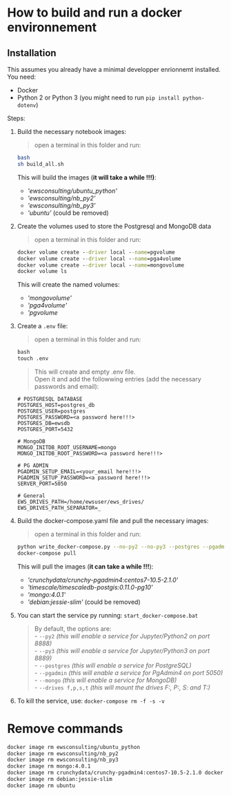 How to build and run a docker environnement
=====

Installation
-----

This assumes you already have a minimal developper enrionnemt installed.
You need:
 - Docker
 - Python 2 or Python 3 (you might need to run ```pip install python-dotenv```)

Steps:
1. Build the necessary notebook images:
    > open a terminal in this folder and run:
    ```bash
    bash
    sh build_all.sh
    ```
    This will build the images (**it will take a while !!!)**:
    -  *'ewsconsulting/ubuntu_python'*
    -  *'ewsconsulting/nb_py2'*
    -  *'ewsconsulting/nb_py3'*
    -  *'ubuntu'* (could be removed)

2. Create the volumes used to store the Postgresql and MongoDB data
    > open a terminal in this folder and run:
    ```cmd
    docker volume create --driver local --name=pgvolume
    docker volume create --driver local --name=pga4volume
    docker volume create --driver local --name=mongovolume
    docker volume ls
    ```
    This will create the named volumes:
    -  *'mongovolume'*
    -  *'pga4volume'*
    -  *'pgvolume*
3. Create a ```.env``` file:
    > open a terminal in this folder and run:
    ```cmd
    bash
    touch .env
    ```
    > This will create and empty .env file.<br>
    > Open it and add the followwing entries (add the necessary passwords and email):
    ```text
    # POSTGRESQL DATABASE
    POSTGRES_HOST=postgres_db
    POSTGRES_USER=postgres
    POSTGRES_PASSWORD=<a password here!!!>
    POSTGRES_DB=ewsdb
    POSTGRES_PORT=5432

    # MongoDB
    MONGO_INITDB_ROOT_USERNAME=mongo
    MONGO_INITDB_ROOT_PASSWORD=<a password here!!!>

    # PG ADMIN
    PGADMIN_SETUP_EMAIL=<your_email here!!!>
    PGADMIN_SETUP_PASSWORD=<a password here!!!>
    SERVER_PORT=5050

    # General
    EWS_DRIVES_PATH=/home/ewsuser/ews_drives/
    EWS_DRIVES_PATH_SEPARATOR=_
    ```


4. Build the docker-compose.yaml file and pull the necessary images:
    > open a terminal in this folder and run:
    ```bash
    python write_docker-compose.py --no-py2 --no-py3 --postgres --pgadmin --mongo --no_mount
    docker-compose pull
    ```
    This will pull the images (**it can take a while !!!**):
    -  *'crunchydata/crunchy-pgadmin4:centos7-10.5-2.1.0'*
    -  *'timescale/timescaledb-postgis:0.11.0-pg10'*
    -  *'mongo:4.0.1'*
    -  *'debian:jessie-slim'* (could be removed)

5. You can start the service py running:    ```start_docker-compose.bat```
    > By default, the options are:<br>
        - ```--py2``` *(this will enable a service for Jupyter/Python2 on port 8888)*<br>
        - ```--py3``` *(this will enable a service for Jupyter/Python3 on port 8889)*<br>
        - ```--postgres``` *(this will enable a service for PostgreSQL)*<br>
        - ```--pgadmin``` *(this will enable a service for PgAdmin4 on port 5050)*<br>
        - ```--mongo``` *(this will enable a service for MongoDB)*<br>
        - ```--drives f,p,s,t``` *(this will mount the drives F:, P:, S: and T:)*<br>

6. To kill the service, use:    ```docker-compose rm -f -s -v```
    

Remove commands
====
```bash
docker image rm ewsconsulting/ubuntu_python
docker image rm ewsconsulting/nb_py2
docker image rm ewsconsulting/nb_py3
docker image rm mongo:4.0.1 
docker image rm crunchydata/crunchy-pgadmin4:centos7-10.5-2.1.0 docker image rm docker image rm timescale/timescaledb-postgis:0.11.0-pg10
docker image rm debian:jessie-slim
docker image rm ubuntu
```
